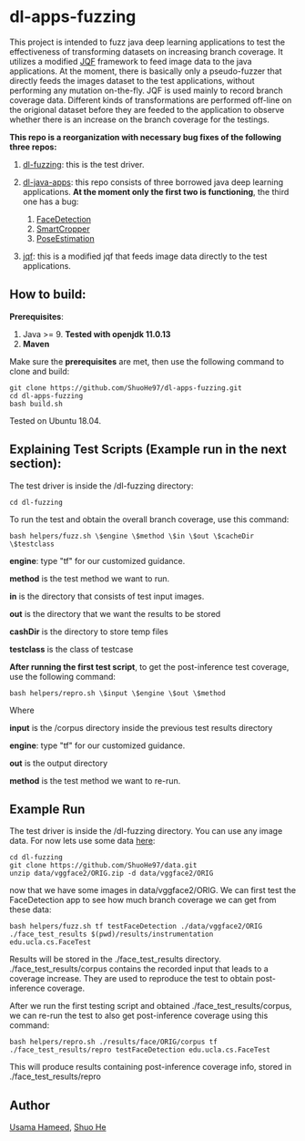 # dl-apps-fuzzing

This project is intended to fuzz java deep learning applications to test the effectiveness of transforming datasets on increasing branch coverage. It utilizes a modified [JQF](https://github.com/rohanpadhye/JQF) framework to feed image data to the java applications. At the moment, there is basically only a pseudo-fuzzer that directly feeds the images dataset to the test applications, without performing any mutation on-the-fly. JQF is used mainly to record branch coverage data. Different kinds of transformations are performed off-line on the origional dataset before they are feeded to the application to observe whether there is an increase on the branch coverage for the testings. 

**This repo is a reorganization with necessary bug fixes of the following three repos:**

1. [dl-fuzzing](https://github.com/usama54321/dl-fuzzing): this is the test driver.

2. [dl-java-apps](https://github.com/usama54321/dl-java-apps): this repo consists of three borrowed java deep learning applications. **At the moment only the first two is functioning**, the third one has a bug:
    1. [FaceDetection](https://github.com/tzolov/mtcnn-java)
    2. [SmartCropper](https://github.com/pqpo/SmartCropper)
    3. [PoseEstimation](https://fritz.mycloudrepo.io/public/repositories/android/ai/fritz/)

3. [jqf](https://github.com/usama54321/jqf): this is a modified jqf that feeds image data directly to the test applications.

## How to build:

**Prerequisites**:
1. Java >= 9. **Tested with openjdk 11.0.13**
2. **Maven**

Make sure the **prerequisites** are met, then use the following command to clone and build:
```
git clone https://github.com/ShuoHe97/dl-apps-fuzzing.git
cd dl-apps-fuzzing
bash build.sh
```
Tested on Ubuntu 18.04.


## Explaining Test Scripts (Example run in the next section):

The test driver is inside the /dl-fuzzing directory:
``` 
cd dl-fuzzing
```

To run the test and obtain the overall branch coverage, use this command:
```
bash helpers/fuzz.sh \$engine \$method \$in \$out \$cacheDir \$testclass
```

**engine**: type "tf" for our customized guidance.

**method** is the test method we want to run. 

**in** is the directory that consists of test input images.

**out** is the directory that we want the results to be stored

**cashDir** is the directory to store temp files

**testclass** is the class of testcase


**After running the first test script**, to get the post-inference test coverage, use the following command:
```
bash helpers/repro.sh \$input \$engine \$out \$method
```
Where

**input** is the /corpus directory inside the previous test results directory

**engine**: type "tf" for our customized guidance.

**out** is the output directory

**method** is the test method we want to re-run. 

## Example Run

The test driver is inside the /dl-fuzzing directory. You can use any image data. For now lets use some data [here](https://github.com/ShuoHe97/data):
```
cd dl-fuzzing
git clone https://github.com/ShuoHe97/data.git
unzip data/vggface2/ORIG.zip -d data/vggface2/ORIG
```

now that we have some images in data/vggface2/ORIG. We can first test the FaceDetection app to see how much branch coverage we can get from these data:
```
bash helpers/fuzz.sh tf testFaceDetection ./data/vggface2/ORIG ./face_test_results $(pwd)/results/instrumentation edu.ucla.cs.FaceTest
```
Results will be stored in the ./face_test_results directory. ./face_test_results/corpus contains the recorded input that leads to a coverage increase. They are used to reproduce the test to obtain post-inference coverage.



After we run the first testing script and obtained ./face_test_results/corpus, we can re-run the test to also get post-inference coverage using this command:
```
bash helpers/repro.sh ./results/face/ORIG/corpus tf ./face_test_results/repro testFaceDetection edu.ucla.cs.FaceTest
```
This will produce results containing post-inference coverage info, stored in ./face_test_results/repro



## Author

[Usama Hameed](https://github.com/usama54321), [Shuo He](https://github.com/ShuoHe97)
